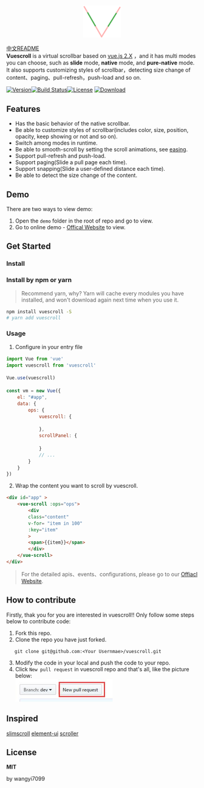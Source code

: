 
 
  <p align="center"><a href=""><img width="100" src="https://github.com/wangyi7099/pictureCdn/blob/master/allPic/others/logo.png?raw=true" /></a></p>

  [中文README](https://github.com/wangyi7099/vuescroll/blob/dev/README-ZH.md)<br />
  **Vuescroll** is a virtual scrollbar based on [vue.js 2.X](https://github.com/vuejs/vue) ，and it  has multi  modes you can choose, such as **slide** mode, **native** mode,  and **pure-native** mode. It also supports customizing styles of scrollbar，detecting size change of content、paging、pull-refresh，push-load and so on.

  <a href="https://www.npmjs.com/package/vuescroll"><img src="https://img.shields.io/npm/v/vuescroll.svg" alt="Version"></a><a href="https://circleci.com/gh/wangyi7099/vuescroll/tree/dev"><img src="https://img.shields.io/circleci/project/wangyi7099/vuescroll/dev.svg" alt="Build Status"></a><a href="https://www.npmjs.com/package/vuescroll"><img src="https://img.shields.io/npm/l/vuescroll.svg" alt="License"></a>
<a href="https://www.npmjs.com/package/vuescroll"><img src="https://img.shields.io/npm/dm/vuescroll.svg" alt="Download"></a>

## Features
* Has the basic behavior of the native scrollbar.
* Be able to customize styles of scrollbar(includes color, size, position, opacity, keep showing or not and so on).
* Switch among modes in runtime.
* Be able to smooth-scroll by setting the scroll animations, see [easing](https://wangyi7099.github.io/vuescrolljs/guide/Configuration.html#explanation-2).
* Support pull-refresh and push-load.
* Support paging(Slide a pull page each time).
* Support snapping(Slide a user-defined distance each time).
* Be able to detect the size change of the content.

## Demo
There are two ways to view demo:
1. Open the `demo` folder in the root of repo and go to view.
2. Go to online demo - [Offical Website](https://wangyi7099.github.io/vuescrolljs/guide/) to view.

## Get Started
### Install
### Install by npm or yarn
> Recommend yarn, why? Yarn will cache every modules you have installed, and won't download again next time when you use it.
```bash
npm install vuescroll -S
# yarn add vuescroll
```
### Usage
1. Configure in your entry file

```javascript
import Vue from 'vue' 
import vuescroll from 'vuescroll'

Vue.use(vuescroll)

const vm = new Vue({
    el: "#app",
    data: {
        ops: {
            vuescroll: {

            },
            scrollPanel: {
                
            }
            // ...
        }
    }
})
```
2. Wrap the content you want to scroll by vuescroll.
```html
<div id="app" >
    <vue-scroll :ops="ops">
        <div 
        class="content"
        v-for= "item in 100"
        :key="item"
        >
        <span>{{item}}</span>
        </div>
    </vue-scroll>
</div>
``` 

> For the detailed apis、events、configurations, please go to our [Offiacl Website](https://wangyi7099.github.io/vuescrolljs/).

## How to contribute

Firstly, thak you for you are interested in vuescroll!! Only follow some steps below to contribute code:
1. Fork this repo.
2. Clone the repo you have just forked.
```base
   git clone git@github.com:<Your Usernmae>/vuescroll.git
```
3. Modify the code in your local and push the code to your repo.
3. Click `New pull request` in vuescroll repo and that's all, like the picture below:<br /><img src="https://github.com/wangyi7099/pictureCdn/blob/master/allPic/others/pr.jpg?raw=true" /> 

## Inspired

[slimscroll](https://github.com/rochal/jQuery-slimScroll)    [element-ui](https://github.com/ElemeFE/element/tree/dev/packages/scrollbar/src) [scroller](https://github.com/pbakaus/scroller)

## License

**MIT** 

by wangyi7099